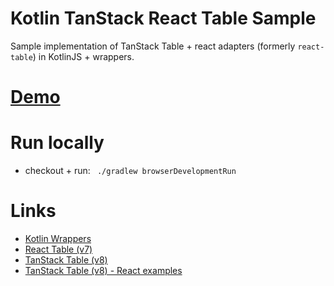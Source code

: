# Kotlin TanStack React Table Sample

Sample implementation of TanStack Table + react adapters (formerly `react-table`) in KotlinJS + wrappers.

# [Demo](https://karakum-team.github.io/kotlin-react-table-sample/)

# Run locally

* checkout + run: ` ./gradlew browserDevelopmentRun`

# Links

* [Kotlin Wrappers](https://github.com/JetBrains/kotlin-wrappers)
* [React Table (v7)](https://react-table-v7.tanstack.com/)
* [TanStack Table (v8)](https://tanstack.com/table/v8)
* [TanStack Table (v8) - React examples](https://tanstack.com/table/v8/docs/examples/react/)
